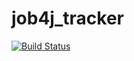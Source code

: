# job4j_tracker

[![Build Status](https://travis-ci.com/Denvalkir/job4j_tracker.svg?branch=master)](https://travis-ci.com/Denvalkir/job4j_tracker)